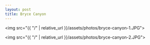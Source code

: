 ```yaml
---
layout: post
title: Bryce Canyon
---
```


<img src="{{ "/" | relative_url }}/assets/photos/bryce-canyon-1.JPG">

<img src="{{ "/" | relative_url }}/assets/photos/bryce-canyon-2.JPG">
